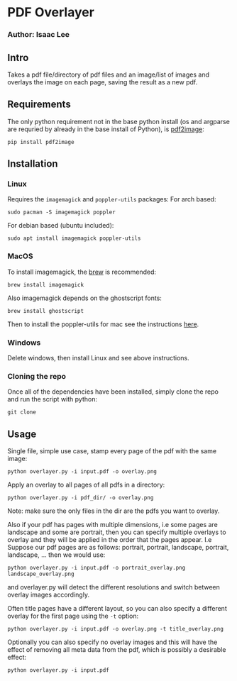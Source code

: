 # PDF Overlayer
### Author: Isaac Lee

## Intro
Takes a pdf file/directory of pdf files and an image/list of images
and overlays the image on each page, saving the result as a new pdf.


## Requirements
The only python requirement not in the base python install (os and argparse are requried by
already in the base install of Python), is [pdf2image](https://pypi.org/project/pdf2image/):
```shell
pip install pdf2image
```

## Installation

### Linux
Requires the `imagemagick` and `poppler-utils` packages:
For arch based:
```shell
sudo pacman -S imagemagick poppler
```
For debian based (ubuntu included):
```shell
sudo apt install imagemagick poppler-utils
```

### MacOS
To install imagemagick, the [brew](https://brew.sh/) is recommended:
```shell
brew install imagemagick
```
Also imagemagick depends on the ghostscript fonts:
```shell
brew install ghostscript
```
Then to install the poppler-utils for mac see the instructions [here](https://macappstore.org/poppler/).

### Windows
Delete windows, then install Linux and see above instructions.

### Cloning the repo
Once all of the dependencies have been installed, simply clone the repo and run the script with python:
```shell
git clone
```


## Usage
Single file, simple use case, stamp every page of the pdf with the same image:
```shell
python overlayer.py -i input.pdf -o overlay.png
```
Apply an overlay to all pages of all pdfs in a directory:
```shell
python overlayer.py -i pdf_dir/ -o overlay.png
```
Note: make sure the only files in the dir are the pdfs you want to overlay.

Also if your pdf has pages with multiple dimensions, i.e some
pages are landscape and some are portrait, then you can specify
multiple overlays to overlay and they will be applied in
the order that the pages appear. I.e Suppose our pdf pages are as follows:
portrait, portrait, landscape, portrait, landscape, ...
then we would use:
```shell
python overlayer.py -i input.pdf -o portrait_overlay.png landscape_overlay.png
```
and overlayer.py will detect the different resolutions and switch between
overlay images accordingly.  

Often title pages have a different layout, so you can also specify a different
overlay for the first page using the `-t` option:
```shell
python overlayer.py -i input.pdf -o overlay.png -t title_overlay.png
```

Optionally you can also specify no overlay images and this will
have the effect of removing all meta data from the pdf, which
is possibly a desirable effect:
```shell
python overlayer.py -i input.pdf
```
